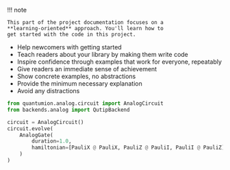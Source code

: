 !!! note

    This part of the project documentation focuses on a
    **learning-oriented** approach. You'll learn how to
    get started with the code in this project.


- Help newcomers with getting started
- Teach readers about your library by making them
    write code
- Inspire confidence through examples that work for
    everyone, repeatably
- Give readers an immediate sense of achievement
- Show concrete examples, no abstractions
- Provide the minimum necessary explanation
- Avoid any distractions

``` py
from quantumion.analog.circuit import AnalogCircuit
from backends.analog import QutipBackend

circuit = AnalogCircuit()
circuit.evolve(
    AnalogGate(
        duration=1.0, 
        hamiltonian=[PauliX @ PauliX, PauliZ @ PauliI, PauliI @ PauliZ],
    )
)    
```

